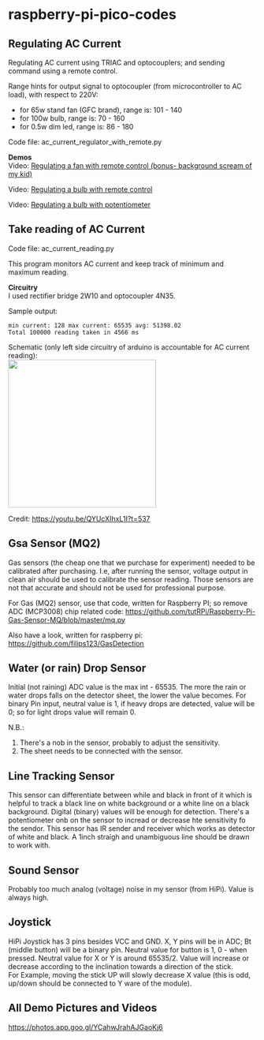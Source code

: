 # raspberry-pi-pico-codes

## Regulating AC Current
Regulating AC current using TRIAC and optocouplers; and sending command using a remote control.

Range hints for output signal to optocoupler (from microcontroller to AC load), with respect to 220V:
- for 65w stand fan (GFC brand), range is: 101 - 140
- for 100w bulb, range is: 70 - 160
- for 0.5w dim led, range is: 86 - 180

Code file: ac_current_regulator_with_remote.py

**Demos**  
Video: <a href="https://photos.google.com/share/AF1QipMxJeXe8Dkfav_fJePZEocG_cxru361X8TlcnVONiT_fjRgSJim8aCU-Fa11UC1pA/photo/AF1QipOptelYxb8-xW6-5J3ekF9xvNZq1vNsd7QG7PdN?key=WU9GYXdtT3dUOHdkZVVSRlJKeWJBaVRmdDNXQjNB">Regulating a fan with remote control (bonus- background scream of my kid)</a>

Video: <a href="https://photos.google.com/share/AF1QipMxJeXe8Dkfav_fJePZEocG_cxru361X8TlcnVONiT_fjRgSJim8aCU-Fa11UC1pA/photo/AF1QipMz-pJeHNw6iP89N1ydZmmvExvDDAOiCz8xLoHA?key=WU9GYXdtT3dUOHdkZVVSRlJKeWJBaVRmdDNXQjNB">Regulating a bulb with remote control</a>

Video: <a href="https://photos.google.com/share/AF1QipMxJeXe8Dkfav_fJePZEocG_cxru361X8TlcnVONiT_fjRgSJim8aCU-Fa11UC1pA/photo/AF1QipPbjrCDit_wPDPTwOCN23eMKoTIX3RGfSgwVuLn?key=WU9GYXdtT3dUOHdkZVVSRlJKeWJBaVRmdDNXQjNB">Regulating a bulb with potentiometer</a>

## Take reading of AC Current
Code file: ac_current_reading.py

This program monitors AC current and keep
track of minimum and maximum reading.

**Circuitry**  
I used rectifier bridge 2W10 and optocoupler 4N35.

Sample output:  
```
min current: 128 max current: 65535 avg: 51398.02
Total 100000 reading taken in 4566 ms
```

Schematic (only left side circuitry of arduino is accountable for AC current reading):  
<a target="_blank" href="https://lh3.googleusercontent.com/pw/AM-JKLVBCMpDeZQtJJXvEZquM56zN7TSVx1FrqvSguG47QXYfUwWHXOh_ZW-3SDl-5lPUca_Zg_a4W_bzuBRJzh_fOvo6c0dVXnspQqAENtuXnUffW06ss17QK66vhmuWlF2L_goFxa4xmDnTcxPvG_Z038A=w1470-h559-no">
	<img width="300" src="https://lh3.googleusercontent.com/pw/AM-JKLVBCMpDeZQtJJXvEZquM56zN7TSVx1FrqvSguG47QXYfUwWHXOh_ZW-3SDl-5lPUca_Zg_a4W_bzuBRJzh_fOvo6c0dVXnspQqAENtuXnUffW06ss17QK66vhmuWlF2L_goFxa4xmDnTcxPvG_Z038A=w1470-h559-no">
</a>

Credit: https://youtu.be/QYUcXIhxL1I?t=537


## Gsa Sensor (MQ2)
Gas sensors (the cheap one that we purchase for experiment)
needed to be calibrated after purchasing.
I.e, after running the sensor, voltage output in clean air should be used to calibrate the sensor reading.
Those sensors are not that accurate and should not be used
for professional purpose.

For Gas (MQ2) sensor, use that code, written for Raspberry PI; so remove ADC (MCP3008) chip related code:
https://github.com/tutRPi/Raspberry-Pi-Gas-Sensor-MQ/blob/master/mq.py

Also have a look, written for raspberry pi:
https://github.com/filips123/GasDetection


## Water (or rain) Drop Sensor
Initial (not raining) ADC value is the max int - 65535. The more the rain or water drops falls on the detector sheet, the lower the value becomes.
For binary Pin input, neutral value is 1, if heavy drops are detected, value will be 0; so for light drops value will remain 0.

N.B.:
1. There's a nob in the sensor, probably to adjust the sensitivity.
2. The sheet needs to be connected with the sensor.

## Line Tracking Sensor
This sensor can differentiate between while and
black in front of it which is helpful to track
a black line on white background or a white line
on a black background.
Digital (binary) values will be enough for detection.
There's a potentiometer onb on the sensor to incread or decrease hte sensitivity fo the sendor.
This sensor has IR sender and receiver which works as detector of white and black.
A 1inch straigh and unambiguous line should be drawn to work with.

## Sound Sensor
Probably too much analog (voltage) noise in my sensor (from HiPi). Value is always high.

## Joystick
HiPi Joystick has 3 pins besides VCC and GND. X, Y pins will be in ADC;
Bt (middle button) will be a binary pin.
Neutral value for button is 1, 0 - when pressed. Neutral value for 
X or Y is around 65535/2. Value will increase or decrease according 
to the inclination towards a direction of the stick.  
For Example, moving the stick UP will slowly decrease X value (this 
is odd, up/down should be connected to Y ware of the module).


## All Demo Pictures and Videos
https://photos.app.goo.gl/YCahwJrahAJGaoKj6
